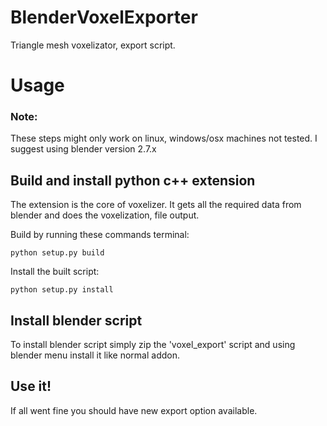 # BlenderVoxelExporter
Triangle mesh voxelizator, export script.

# Usage
### Note: 
These steps might only work on linux, windows/osx machines not tested.
I suggest using blender version 2.7.x
## Build and install python c++ extension
The extension is the core of voxelizer. It gets all the required data from blender and does the voxelization, file output.

Build by running these commands terminal:
```
python setup.py build
```

Install the built script:
```
python setup.py install
```

## Install blender script
To install blender script simply zip the 'voxel_export' script and using blender menu install it like normal addon.

## Use it!
If all went fine you should have new export option available.
